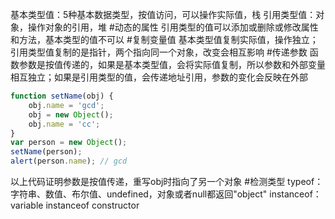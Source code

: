基本类型值：5种基本数据类型，按值访问，可以操作实际值，栈
引用类型值：对象，操作对象的引用，堆
#动态的属性
引用类型的值可以添加或删除或修改属性和方法，基本类型的值不可以
#复制变量值
基本类型值复制实际值，操作独立；引用类型值复制的是指针，两个指向同一个对象，改变会相互影响
#传递参数
函数参数是按值传递的，如果是基本类型值，会将实际值复制，所以参数和外部变量相互独立；如果是引用类型的值，会传递地址引用，参数的变化会反映在外部
```js
function setName(obj) {
    obj.name = 'gcd';
    obj = new Object();
    obj.name = 'cc';
}
var person = new Object();
setName(person);
alert(person.name); // gcd
```
以上代码证明参数是按值传递，重写obj时指向了另一个对象
#检测类型
typeof：字符串、数值、布尔值、undefined，对象或者null都返回"object"
instanceof：variable instanceof constructor